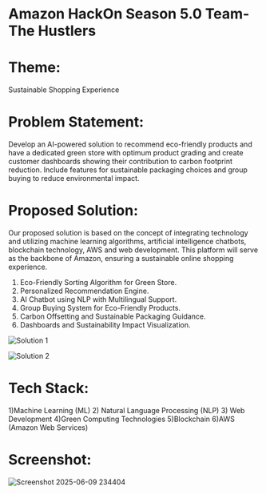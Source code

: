# Amazon HackOn Season 5.0 Team- The Hustlers

# Theme: 
Sustainable Shopping Experience

# Problem Statement:
Develop an AI-powered solution to recommend eco-friendly products and have a dedicated green store with optimum product grading and create customer dashboards showing their contribution to carbon footprint reduction. Include features for sustainable packaging choices and group buying to reduce environmental impact.

# Proposed Solution:

Our proposed solution is based on the concept of integrating technology and utilizing machine learning algorithms, artificial intelligence chatbots, blockchain technology, AWS and web development. This platform will serve as the backbone of Amazon, ensuring a sustainable online shopping experience.

 1. Eco-Friendly Sorting Algorithm for Green Store.
 2. Personalized Recommendation Engine.
 3. AI Chatbot using NLP with Multilingual Support.
 4. Group Buying System for Eco-Friendly Products.
 5. Carbon Offsetting and Sustainable Packaging Guidance.
 6. Dashboards and Sustainability Impact Visualization.

![Solution 1](https://github.com/user-attachments/assets/6df04f19-1d18-4592-9e9b-f478f53b3aae)

![Solution 2](https://github.com/user-attachments/assets/a76babb7-5c7c-4885-883c-de518bec3e84)

# Tech Stack:
 1)Machine Learning (ML)
 2) Natural Language Processing (NLP)
 3) Web Development
 4)Green Computing Technologies
 5)Blockchain
 6)AWS (Amazon Web Services)

# Screenshot:

![Screenshot 2025-06-09 234404](https://github.com/user-attachments/assets/276a059b-09f9-4402-b9b9-9255c246d6fd)
